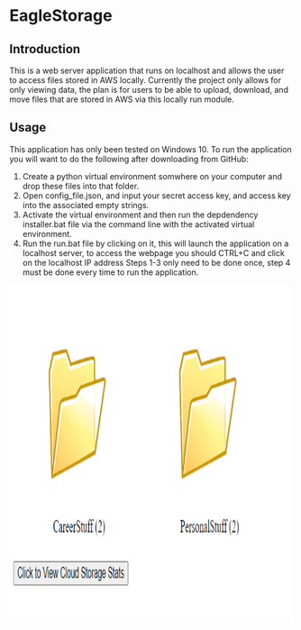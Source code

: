 # EagleStorage

## Introduction
This is a web server application that runs on localhost and allows the user to access files stored in AWS locally. Currently the project only allows for only viewing data, the plan is for users to be able to upload, download, and move files that are stored in AWS via this locally run module. 

## Usage
This application has only been tested on Windows 10. To run the application you will want to do the following after downloading from GitHub:
  1. Create a python virtual environment somwhere on your computer and drop these files into that folder. 
  2. Open config_file.json, and input your secret access key, and access key into the associated empty strings.
  3. Activate the virtual environment and then run the depdendency installer.bat file via the command line with the activated virtual environment.
  4. Run the run.bat file by clicking on it, this will launch the application on a localhost server, to access the webpage you should CTRL+C and click on the localhost IP address
Steps 1-3 only need to be done once, step 4 must be done every time to run the application.

<img src="https://github.com/meagle21/EagleStorage/blob/505193d55361f76184e8c046665198705ff772ae/example.png" width="1200" height="600"></img>

